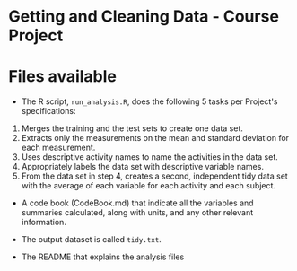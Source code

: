 # Getting and Cleaning Data - Course Project

# Files available

* The R script, `run_analysis.R`, does the following 5 tasks per Project's specifications:

1. Merges the training and the test sets to create one data set.
2. Extracts only the measurements on the mean and standard deviation for each measurement.
3. Uses descriptive activity names to name the activities in the data set.
4. Appropriately labels the data set with descriptive variable names.
5. From the data set in step 4, creates a second, independent tidy data set with the average of each variable for each activity and each subject.

* A code book (CodeBook.md) that indicate all the variables and summaries calculated, along with units, and any other relevant information.

* The output dataset is called `tidy.txt`.

* The README that explains the analysis files 
